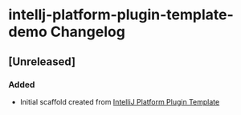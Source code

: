 <!-- Keep a Changelog guide -> https://keepachangelog.com -->

# intellj-platform-plugin-template-demo Changelog

## [Unreleased]
### Added
- Initial scaffold created from [IntelliJ Platform Plugin Template](https://github.com/JetBrains/intellij-platform-plugin-template)
